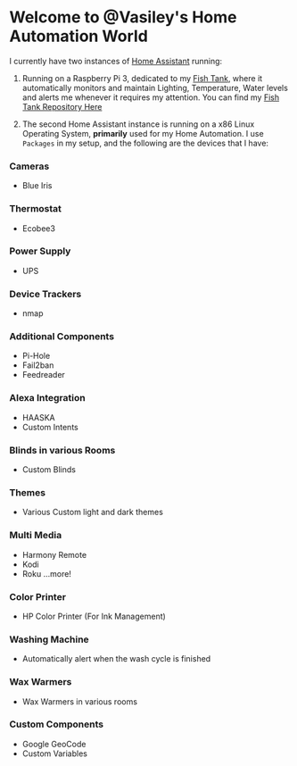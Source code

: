 # Welcome to @Vasiley's Home Automation World

I currently have two instances of [Home Assistant](https://www.home-assistant.io) running:

1. Running on a Raspberry Pi 3, dedicated to my [Fish Tank](https://github.com/Vasiley/Home-Assistant_FishTank), where it automatically monitors and maintain Lighting, Temperature, Water levels and alerts me whenever it requires my attention. You can find my [Fish Tank Repository Here](https://github.com/Vasiley/Home-Assistant_FishTank)

2. The second Home Assistant instance is running on a x86 Linux Operating System, **primarily** used for my Home Automation. I use `Packages` in my setup, and the following are the devices that I have:

### Cameras
* Blue Iris

### Thermostat
* Ecobee3

### Power Supply
* UPS

### Device Trackers
* nmap

### Additional Components
* Pi-Hole
* Fail2ban
* Feedreader

### Alexa Integration
* HAASKA
* Custom Intents

### Blinds in various Rooms
* Custom Blinds

### Themes
* Various Custom light and dark themes

### Multi Media
* Harmony Remote
* Kodi
* Roku ...more!

### Color Printer
* HP Color Printer (For Ink Management)

### Washing Machine
* Automatically alert when the wash cycle is finished

### Wax Warmers
* Wax Warmers in various rooms

### Custom Components
* Google GeoCode
* Custom Variables
